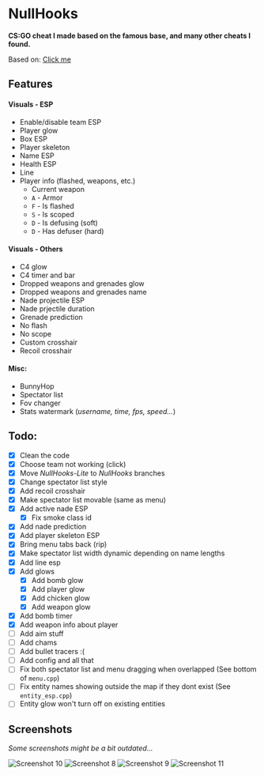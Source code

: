 # NullHooks
**CS:GO cheat I made based on the famous base, and many other cheats I found.**

Based on: [Click me](REFERENCES.md)

## Features
#### Visuals - ESP
- Enable/disable team ESP
- Player glow
- Box ESP
- Player skeleton
- Name ESP
- Health ESP
- Line
- Player info (flashed, weapons, etc.)
    - Current weapon
    - `A` - Armor
    - `F` - Is flashed
    - `S` - Is scoped
    - `D` - Is defusing (soft)
    - `D` - Has defuser (hard)

#### Visuals - Others
- C4 glow
- C4 timer and bar
- Dropped weapons and grenades glow
- Dropped weapons and grenades name
- Nade projectile ESP
- Nade prjectile duration
- Grenade prediction
- No flash
- No scope
- Custom crosshair
- Recoil crosshair

#### Misc:
- BunnyHop
- Spectator list
- Fov changer
- Stats watermark (*username, time, fps, speed...*)

## Todo:
- [X] Clean the code
- [X] Choose team not working (click)
- [X] Move *NullHooks-Lite* to *NullHooks* branches
- [X] Change spectator list style
- [X] Add recoil crosshair
- [X] Make spectator list movable (same as menu)
- [X] Add active nade ESP
	- [X] Fix smoke class id
- [X] Add nade prediction
- [X] Add player skeleton ESP
- [X] Bring menu tabs back (rip)
- [X] Make spectator list width dynamic depending on name lengths
- [X] Add line esp
- [X] Add glows 
	- [X] Add bomb glow
	- [X] Add player glow
	- [X] Add chicken glow
	- [X] Add weapon glow
- [X] Add bomb timer
- [X] Add weapon info about player
- [ ] Add aim stuff
- [ ] Add chams
- [ ] Add bullet tracers :(
- [ ] Add config and all that
- [ ] Fix both spectator list and menu dragging when overlapped (See bottom of `menu.cpp`)
- [ ] Fix entity names showing outside the map if they dont exist (See `entity_esp.cpp`)
- [ ] Entity glow won't turn off on existing entities

## Screenshots
*Some screenshots might be a bit outdated...*  

![Screenshot 10](screenshots/screenshot10.png)
![Screenshot 8](screenshots/screenshot8.png)
![Screenshot 9](screenshots/screenshot9.png)
![Screenshot 11](screenshots/screenshot11.png)
